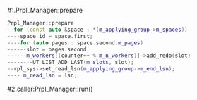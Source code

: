 #1.Prpl_Manager::prepare

```cpp
Prpl_Manager::prepare
--for (const auto &space : *(m_applying_group->m_spaces))
----space_id = space.first;
----for (auto pages : space.second.m_pages)
------slot = pages.second;
------m_workers[(counter++ % m_n_workers)]->add_redo(slot)
--------UT_LIST_ADD_LAST(m_slots, slot);
--rpl_sys->set_read_lsn(m_applying_group->m_end_lsn);
---- m_read_lsn = lsn;
```

#2.caller:Prpl_Manager::run()
